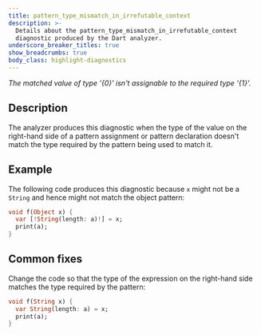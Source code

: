 ```yaml
---
title: pattern_type_mismatch_in_irrefutable_context
description: >-
  Details about the pattern_type_mismatch_in_irrefutable_context
  diagnostic produced by the Dart analyzer.
underscore_breaker_titles: true
show_breadcrumbs: true
body_class: highlight-diagnostics
---
```


_The matched value of type '{0}' isn't assignable to the required type '{1}'._

## Description

The analyzer produces this diagnostic when the type of the value on the
right-hand side of a pattern assignment or pattern declaration doesn't
match the type required by the pattern being used to match it.

## Example

The following code produces this diagnostic because `x` might not be a
`String` and hence might not match the object pattern:

```dart
void f(Object x) {
  var [!String(length: a)!] = x;
  print(a);
}
```

## Common fixes

Change the code so that the type of the expression on the right-hand side
matches the type required by the pattern:

```dart
void f(String x) {
  var String(length: a) = x;
  print(a);
}
```
